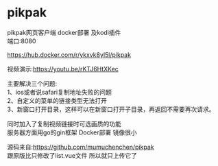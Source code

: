 # pikpak
pikpak网页客户端 docker部署   及kodi插件   
端口:8080

https://hub.docker.com/r/ykxvk8yl5l/pikpak

视频演示:https://youtu.be/rKTJ6HtXKec  


主要解决三个问题:   
1、ios或者说safari复制地址失败的问题    
2、自定义的菜单的链接类型无法打开  
3、新窗口打开目录，这样可以在新窗口打开子目录，再返回不需要再次请求。    

同时加入了复制视频链接时可选画质的功能  
服务器方面用go的gin框架
Docker部署 镜像很小

源码来自:https://github.com/mumuchenchen/pikpak  
跟原版比只修改了list.vue文件  所以就只上传它了
